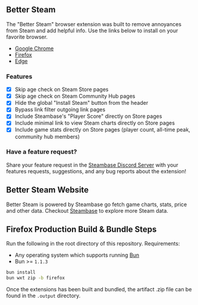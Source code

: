 ## Better Steam

The "Better Steam" browser extension was built to remove annoyances from Steam and add helpful info. Use the links below to install on your favorite browser.

- [Google Chrome](https://chromewebstore.google.com/detail/better-steam/iobagpbkbdkobggejjcnidehfenchpec)
- [Firefox](https://addons.mozilla.org/en-US/firefox/addon/better-steam/)
- [Edge](https://microsoftedge.microsoft.com/addons/detail/better-steam/onjlmigjhcdnikdnnpfpbjbfjloamlpp)

### Features

- [x] Skip age check on Steam Store pages
- [x] Skip age check on Steam Community Hub pages
- [x] Hide the global "Install Steam" button from the header
- [x] Bypass link filter outgoing link pages
- [x] Include Steambase's "Player Score" directly on Store pages
- [x] Include minimal link to view Steam charts directly on Store pages
- [x] Include game stats directly on Store pages (player count, all-time peak, community hub members)

### Have a feature request?

Share your feature request in the [Steambase Discord Server](https://discord.gg/AmmsccWEhZ) with your features requests, suggestions, and any bug reports about the extension!

## Better Steam Website

Better Steam is powered by Steambase go fetch game charts, stats, price and other data. Checkout [Steambase](https://steambase.io) to explore more Steam data.

## Firefox Production Build & Bundle Steps

Run the following in the root directory of this repository. Requirements:

- Any operating system which supports running [Bun](https://bun.sh/)
- Bun >= `1.1.3`

```bash
bun install
bun wxt zip -b firefox
```

Once the extensions has been built and bundled, the artifact .zip file can be
found in the `.output` directory.
